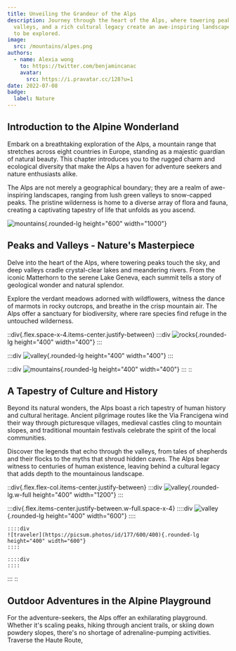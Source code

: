 ```yaml
---
title: Unveiling the Grandeur of the Alps
description: Journey through the heart of the Alps, where towering peaks, serene
  valleys, and a rich cultural legacy create an awe-inspiring landscape waiting
  to be explored.
image:
  src: /mountains/alpes.png
authors:
  - name: Alexia wong
    to: https://twitter.com/benjamincanac
    avatar:
      src: https://i.pravatar.cc/128?u=1
date: 2022-07-08
badge:
  label: Nature
---
```


## Introduction to the Alpine Wonderland

Embark on a breathtaking exploration of the Alps, a mountain range that stretches across eight countries in Europe, standing as a majestic guardian of natural beauty. This chapter introduces you to the rugged charm and ecological diversity that make the Alps a haven for adventure seekers and nature enthusiasts alike.

The Alps are not merely a geographical boundary; they are a realm of awe-inspiring landscapes, ranging from lush green valleys to snow-capped peaks. The pristine wilderness is home to a diverse array of flora and fauna, creating a captivating tapestry of life that unfolds as you ascend.

![mountains](https://picsum.photos/id/11/1000/600){.rounded-lg height="600" width="1000"}

## Peaks and Valleys - Nature's Masterpiece

Delve into the heart of the Alps, where towering peaks touch the sky, and deep valleys cradle crystal-clear lakes and meandering rivers. From the iconic Matterhorn to the serene Lake Geneva, each summit tells a story of geological wonder and natural splendor.

Explore the verdant meadows adorned with wildflowers, witness the dance of marmots in rocky outcrops, and breathe in the crisp mountain air. The Alps offer a sanctuary for biodiversity, where rare species find refuge in the untouched wilderness.

::div{.flex.space-x-4.items-center.justify-between}
  :::div
  ![rocks](https://picsum.photos/id/15/400/400){.rounded-lg height="400" width="400"}
  :::

  :::div
  ![valley](https://picsum.photos/id/28/400/400){.rounded-lg height="400" width="400"}
  :::

  :::div
  ![mountains](https://picsum.photos/id/29/400/400){.rounded-lg height="400" width="400"}
  :::
::

## A Tapestry of Culture and History

Beyond its natural wonders, the Alps boast a rich tapestry of human history and cultural heritage. Ancient pilgrimage routes like the Via Francigena wind their way through picturesque villages, medieval castles cling to mountain slopes, and traditional mountain festivals celebrate the spirit of the local communities.

Discover the legends that echo through the valleys, from tales of shepherds and their flocks to the myths that shroud hidden caves. The Alps bear witness to centuries of human existence, leaving behind a cultural legacy that adds depth to the mountainous landscape.

::div{.flex.flex-col.items-center.justify-between}
  :::div
  ![valley](https://picsum.photos/id/118/1200/400){.rounded-lg.w-full height="400" width="1200"}
  :::

  :::div{.flex.items-center.justify-between.w-full.space-x-4}
    ::::div
    ![valley](https://picsum.photos/id/121/600/400){.rounded-lg height="400" width="600"}
    ::::
  
    ::::div
    ![traveler](https://picsum.photos/id/177/600/400){.rounded-lg height="400" width="600"}
    ::::
  
    ::::div
    ::::
  :::
::

## Outdoor Adventures in the Alpine Playground

For the adventure-seekers, the Alps offer an exhilarating playground. Whether it's scaling peaks, hiking through ancient trails, or skiing down powdery slopes, there's no shortage of adrenaline-pumping activities. Traverse the Haute Route,
